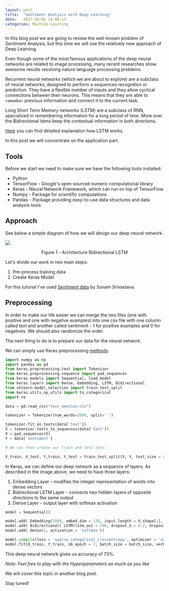 ```yaml
---
layout: post
title:  "Sentiment Analysis with Deep Learning"
date:   2017-10-02 14:00:13
categories: Machine-Learning
---
```


In this blog post we are going to review the well-known problem of Sentiment Analysis, but this time we will use the relatively 
new approach of Deep Learning.

Even though some of the most famous applications of the deep neural networks are related to image processing, 
many recent researches show awesome results resolving nature language processing problems. 

Recurrent neural networks (which we are about to explore) are a subclass of neural networks, 
designed to perform a sequences recognition or prediction. They have a flexible number of inputs and they allow cyclical 
connections between their neurons. This means that they are able to `remember` previous information and connect it to the current task.

Long Short Term Memory networks (LSTM) are a subclass of RNN, specialized in remembering information for a long period of time. More over the Bidirectional lstms keep the contextual information in both directions.

[Here](http://colah.github.io/posts/2015-08-Understanding-LSTMs/) you can find detailed explanation how LSTM works. 

In this post we will concentrate on the application part.

## Tools

Before we start we need to make sure we have the following tools installed:

* Python 
* TensorFlow - Google's open sourced numeric computational library
* Keras - Neural Network Framework, which can run on top of TensorFlow
* Numpy - Package for scientific computations
* Pandas - Package providing easy-to-use data structures and data analysis tools

## Approach

See below a simple diagram of how we will design our deep neural network.
 
<img src="{{ site.baseurl }}/images/architecture-nn2.jpg" > 

<p style="text-align: center;">Figure 1 - Architecture Bidirectional LSTM</p>

Let's divide our work in two main steps:

1. Pre-process training data
2. Create Keras Model

For this tutorial I've used [Sentiment data](https://www.kaggle.com/sonaam1234/sentimentdata/data) by Sonam Srivastava.

## Preprocessing 

In order to make our life easier we can merge the two files (one with positive and one with negative examples) into one csv file with one column called text and another called sentiment - 1 for positive examples and 0 for negatives.
We should also randomize the order.

The next thing to do is to prepare our data for the neural network.

We can simply use Keras preprocessing [methods](https://keras.io/preprocessing/text/).

```python
import numpy as np
import pandas as pd
from keras.preprocessing.text import Tokenizer
from keras.preprocessing.sequence import pad_sequences
from keras.models import Sequential, load_model
from keras.layers import Dense, Embedding, LSTM, Bidirectional
from sklearn.model_selection import train_test_split
from keras.utils.np_utils import to_categorical
import re

data = pd.read_csv("text_emotion.csv")

tokenizer = Tokenizer(num_words=2000, split=' ')

tokenizer.fit_on_texts(data['text'])
X = tokenizer.texts_to_sequences(data['text'])
X = pad_sequences(X)
Y = data['sentiment']

# We can then create our train and test sets:

X_train, X_test, Y_train, Y_test = train_test_split(X, Y, test_size = 0.2, random_state = 42)
```

In Keras, we can define our deep network as a sequence of layers. As described in the image above, we need to have three layers:

1. Embedding Layer - modifies the integer representation of words into dense vectors 
2. Bidirectional LSTM Layer - connects two hidden layers of opposite directions to the same output
3. Dense Layer - output layer with softmax activation

```python
model = Sequential()

model.add( Embedding(2000, embed_dim = 128, input_length = X.shape[1], dropout=0.2))
model.add( Bidirectional( LSTM(lstm_out = 196, dropout_U = 0.2, dropout_W = 0.2)))
model.add( Dense(2, activation = 'softmax'))

model.compile(loss = 'sparse_categorical_crossentropy', optimizer = 'adam', metrics = ['accuracy'])
model.fit(X_train, Y_train, nb_epoch = 7, batch_size = batch_size, verbose = 2)
```

This deep neural network gives us accuracy of 73%.

*Note: Feel free to play with the Hyperparameters as much as you like*

We will cover this topic in another blog post. 

Stay tuned!